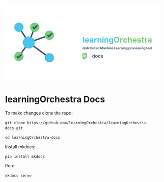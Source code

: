 ![banner](./learning-orchestra-docs.png)

# learningOrchestra Docs

To make changes clone the repo:

`git clone https://github.com/learningOrchestra/learningOrchestra-docs.git`

`cd learningOrchestra-docs`

Install mkdocs:

`pip install mkdocs`

Run:

`mkdocs serve`
